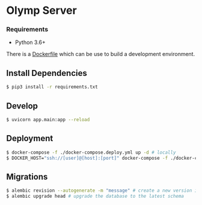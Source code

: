 # Olymp Server

### Requirements

- Python 3.6+

There is a [Dockerfile](https://github.com/gilde-der-nacht/website/blob/theme-crimson/.devcontainer/Dockerfile) which can be use to build a development environment.

## Install Dependencies

```sh
$ pip3 install -r requirements.txt
```

## Develop

```sh
$ uvicorn app.main:app --reload
```

## Deployment

```sh
$ docker-compose -f ./docker-compose.deploy.yml up -d # locally
$ DOCKER_HOST="ssh://[user]@[host]:[port]" docker-compose -f ./docker-compose.deploy.yml up -d # remote
```

## Migrations

```sh
$ alembic revision --autogenerate -m "message" # create a new version in the migrations history
$ alembic upgrade head # upgrade the database to the latest schema
```

